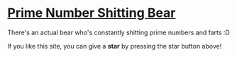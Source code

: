 # [Prime Number Shitting Bear](http://alpha61.com/primenumbershittingbear) 

There's an actual bear who's constantly shitting prime numbers and farts :D 

If you like this site, you can give a <strong>star</strong> by pressing the star button above!
